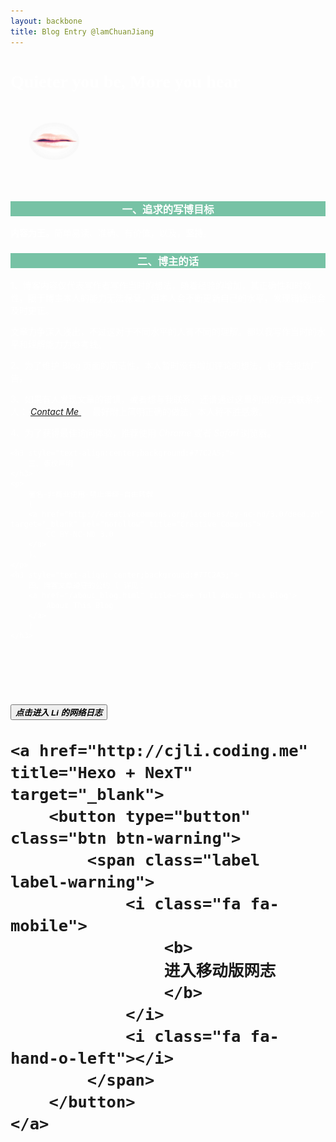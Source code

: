 ```yaml
---
layout: backbone
title: Blog Entry @lamChuanJiang
---
```


<h1 class="project-name" style="color:white;font-family:'Comic Sans MS';">
    Quieter you be, More you hear
</h1>

<h6 style="padding:30px;">
    <a href="/home" title="Quiter you be, More you hear." target="_blank">
        <img src="/assets/image/love.png" style="width:80px;height:60px;border-radius:100%;">
    </a>
</h6>

<div style="color:white;">
    <h3 style="text-align:center;background:#77C2A5;">
    一、追求的写博目标
    </h3>
    <p>
        <b>内容为王。</b>简单易读、准确、有价值，以及，<b>坚持</b>。
    </p>
    <h3 style="text-align:center;background:#77C2A5;">
        二、博主的话
    </h3>
    <p>
        1、博客内容仅代表写作者写作当时的想法，随着经验的增加，其正确性和时效性，限于博主本人的能力无法保证，但本人会不断更新自己的水平，发现错误也会及时更正。
    </p>
    <p>
        文章力争深入浅出，不过这对于不同水平的人有不同的理解。都以我写作当时的水平和理解能力为参考线。
    </p>
    <p>
        2、为了维护 Blog 页面的简洁性，本人暂时没有增加评论的想法，也不会投放广告。
    </p>
    <p>
        3、如果有人发现文章的错误，或者想与我联系，还请通过这里列出的方式联系本人：
        <a href="/contact_li.html" title="Contact Li">
            <i class="fa fa-envelope">
                Contact Me
            </i>
        </a>。
        最好附上简明正确的做法，本人将不胜感激。
    </p>
    <p>
        4、为了获得最佳访问体验，推荐使用 <i>Chrome</i> 或者 <i>Safari</i> 浏览器。
    </p>

    <h3 style="text-align:center;background:#77C2A5;">
        三、版权声明
    </h3>
    <p>
        署名-非商业使用-禁止演绎-自由转载
        (
        <a href="http://creativecommons.org/licenses/by-nc-nd/3.0/deed.zh" target="_blank" rel="nofollow" title="Creative Commons">
            CC BY-NC-ND 3.0
        </a>
        )。
    </p>
    <h3 style="text-align: center;background:#77C2A5;">
        四、博客文章遵守的公约 ( 详见：
        <a href="/about_blog.html" title="See full About This Blog">
            About This Blog
        </a>
        )
    </h3>
</div>

<h3 style="padding-top:50px;text-decoration:none;font-size:30px;">
    <a href="/home" title="Quiter you be, More you here." target="_blank">
        <button type="button" class="btn btn-success">
            <span class="label label-success">
                <i class="fa fa-hand-o-right">
                    <b>
                        点击进入 Li 的网络日志
                    </b>
                </i>
            </span>
        </button>
    </a>
    
    <a href="http://cjli.coding.me" title="Hexo + NexT" target="_blank">
        <button type="button" class="btn btn-warning">
            <span class="label label-warning">
                <i class="fa fa-mobile">
                    <b>
                    进入移动版网志
                    </b>
                </i>
                <i class="fa fa-hand-o-left"></i>
            </span>
        </button>
    </a>
</h3>
